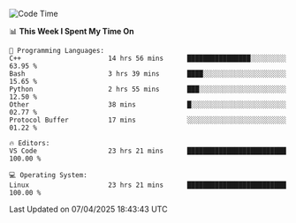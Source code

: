 
<!--START_SECTION:waka-->
![Code Time](http://img.shields.io/badge/Code%20Time-3%2C287%20hrs%202%20mins-blue)

📊 **This Week I Spent My Time On** 

```text
💬 Programming Languages: 
C++                      14 hrs 56 mins      ████████████████░░░░░░░░░   63.95 % 
Bash                     3 hrs 39 mins       ████░░░░░░░░░░░░░░░░░░░░░   15.65 % 
Python                   2 hrs 55 mins       ███░░░░░░░░░░░░░░░░░░░░░░   12.50 % 
Other                    38 mins             █░░░░░░░░░░░░░░░░░░░░░░░░   02.77 % 
Protocol Buffer          17 mins             ░░░░░░░░░░░░░░░░░░░░░░░░░   01.22 % 

🔥 Editors: 
VS Code                  23 hrs 21 mins      █████████████████████████   100.00 % 

💻 Operating System: 
Linux                    23 hrs 21 mins      █████████████████████████   100.00 % 
```


 Last Updated on 07/04/2025 18:43:43 UTC
<!--END_SECTION:waka-->

